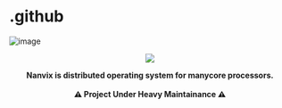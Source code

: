 # .github

![image]()

<p align="center">
  <img src="https://github.com/nanvix/.github/assets/4939789/ac3c7eee-c101-4e54-91ac-45f9d1d1498d" \>
</p>

<p align="center">
  <b>Nanvix is distributed operating system for manycore processors.</b>
  <br><br>
  <b>⚠️ Project Under Heavy Maintainance ⚠️</b>
</p>


